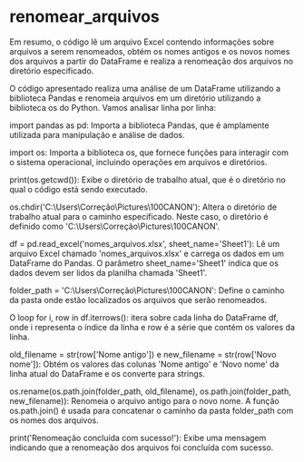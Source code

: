 # renomear_arquivos
Em resumo, o código lê um arquivo Excel contendo informações sobre arquivos a serem renomeados, obtém os nomes antigos e os novos nomes dos arquivos a partir do DataFrame e realiza a renomeação dos arquivos no diretório especificado.

O código apresentado realiza uma análise de um DataFrame utilizando a biblioteca Pandas e renomeia arquivos em um diretório utilizando a biblioteca os do Python. Vamos analisar linha por linha:

import pandas as pd: Importa a biblioteca Pandas, que é amplamente utilizada para manipulação e análise de dados.

import os: Importa a biblioteca os, que fornece funções para interagir com o sistema operacional, incluindo operações em arquivos e diretórios.

print(os.getcwd()): Exibe o diretório de trabalho atual, que é o diretório no qual o código está sendo executado.

os.chdir('C:\\Users\\Correção\\Pictures\\100CANON'): Altera o diretório de trabalho atual para o caminho especificado. Neste caso, o diretório é definido como 'C:\\Users\\Correção\\Pictures\\100CANON'.

df = pd.read_excel('nomes_arquivos.xlsx', sheet_name='Sheet1'): Lê um arquivo Excel chamado 'nomes_arquivos.xlsx' e carrega os dados em um DataFrame do Pandas. O parâmetro sheet_name='Sheet1' indica que os dados devem ser lidos da planilha chamada 'Sheet1'.

folder_path = 'C:\\Users\\Correção\\Pictures\\100CANON': Define o caminho da pasta onde estão localizados os arquivos que serão renomeados.

O loop for i, row in df.iterrows(): itera sobre cada linha do DataFrame df, onde i representa o índice da linha e row é a série que contém os valores da linha.

old_filename = str(row['Nome antigo']) e new_filename = str(row['Novo nome']): Obtém os valores das colunas 'Nome antigo' e 'Novo nome' da linha atual do DataFrame e os converte para strings.

os.rename(os.path.join(folder_path, old_filename), os.path.join(folder_path, new_filename)): Renomeia o arquivo antigo para o novo nome. A função os.path.join() é usada para concatenar o caminho da pasta folder_path com os nomes dos arquivos.

print('Renomeação concluída com sucesso!'): Exibe uma mensagem indicando que a renomeação dos arquivos foi concluída com sucesso.
